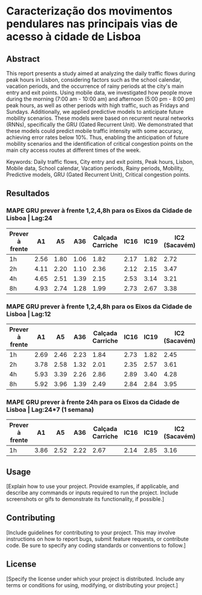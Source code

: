 # Caracterização dos movimentos pendulares nas principais vias de acesso à cidade de Lisboa



## Abstract
This report presents a study aimed at analyzing the daily traffic flows during peak hours in 
Lisbon, considering factors such as the school calendar, vacation periods, and the 
occurrence of rainy periods at the city's main entry and exit points. Using mobile data, we 
investigated how people move during the morning (7:00 am - 10:00 am) and afternoon 
(5:00 pm - 8:00 pm) peak hours, as well as other periods with high traffic, such as Fridays 
and Sundays. Additionally, we applied predictive models to anticipate future mobility 
scenarios. These models were based on recurrent neural networks (RNNs), specifically the 
GRU (Gated Recurrent Unit). We demonstrated that these models could predict mobile 
traffic intensity with some accuracy, achieving error rates below 10%. Thus, enabling the 
anticipation of future mobility scenarios and the identification of critical congestion points 
on the main city access routes at different times of the week.

Keywords: Daily traffic flows, City entry and exit points, Peak hours, Lisbon, Mobile data, 
School calendar, Vacation periods, Rainy periods, Mobility, Predictive models, GRU 
(Gated Recurrent Unit), Critical congestion points.

## Resultados

### MAPE GRU prever à frente 1,2,4,8h para os Eixos da Cidade de Lisboa | Lag:24

| Prever à frente | A1   | A5   | A36  | Calçada Carriche | IC16 | IC19 | IC2 (Sacavém) | Marginal | N117 | Ponte 25 Abril | Ponte Vasco Gama |
|-------|------|------|------|------------------|------|------|---------------|----------|------|----------------|------------------|
| 1h    | 2.56 | 1.80 | 1.06 | 1.82             | 2.17 | 1.82 | 2.72          | 1.52     | 1.84 | 1.71           | 1.84             |
| 2h    | 4.11 | 2.20 | 1.10 | 2.36             | 2.12 | 2.15 | 3.47          | 1.29     | 2.29 | 2.00           | 2.21             |
| 4h    | 4.65 | 2.51 | 1.39 | 2.15             | 2.53 | 3.14 | 3.21          | 1.58     | 3.30 | 2.13           | 2.77             |
| 8h    | 4.93 | 2.74 | 1.28 | 1.99             | 2.73 | 2.67 | 3.38          | 1.53     | 2.83 | 2.34           | 2.69             |

### MAPE GRU prever à frente 1,2,4,8h para os Eixos da Cidade de Lisboa | Lag:12

| Prever à frente | A1   | A5   | A36  | Calçada Carriche | IC16 | IC19 | IC2 (Sacavém) | Marginal | N117 | Ponte 25 Abril | Ponte Vasco Gama |
|-------|------|------|------|------------------|------|------|---------------|----------|------|----------------|------------------|
| 1h    | 2.69 | 2.46 | 2.23 | 1.84             | 2.73 | 1.82 | 2.45          | 1.96     | 2.16 | 1.31           | 1.82             |
| 2h    | 3.78 | 2.58 | 1.32 | 2.01             | 2.35 | 2.57 | 3.61          | 1.79     | 2.55 | 2.20           | 2.76             |
| 4h    | 5.93 | 3.39 | 2.26 | 2.86             | 2.89 | 3.40 | 4.28          | 1.49     | 3.47 | 2.61           | 2.59             |
| 8h    | 5.92 | 3.96 | 1.39 | 2.49             | 2.84 | 2.84 | 3.95          | 1.85     | 4.22 | 2.36           | 2.80             |

### MAPE GRU prever à frente 24h para os Eixos da Cidade de Lisboa | Lag:24*7 (1 semana)

| Prever à frente | A1   | A5   | A36  | Calçada Carriche | IC16 | IC19 | IC2 (Sacavém) | Marginal | N117 | Ponte 25 Abril | Ponte Vasco Gama |
|-------|------|------|------|------------------|------|------|---------------|----------|------|----------------|------------------|
| 1h    | 3.86 | 2.52 | 2.22 | 2.67             | 2.14 | 2.85 | 3.16          | 1.68     | 3.59 | 2.62           | 3.28             |



## Usage
[Explain how to use your project. Provide examples, if applicable, and describe any commands or inputs required to run the project. Include screenshots or gifs to demonstrate its functionality, if possible.]

## Contributing
[Include guidelines for contributing to your project. This may involve instructions on how to report bugs, submit feature requests, or contribute code. Be sure to specify any coding standards or conventions to follow.]

## License
[Specify the license under which your project is distributed. Include any terms or conditions for using, modifying, or distributing your project.]
